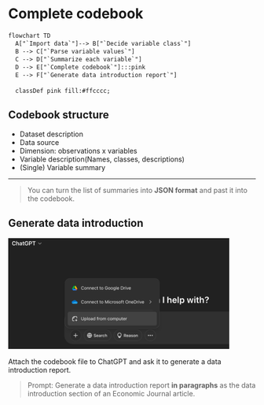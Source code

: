 # Complete codebook


```mermaid
flowchart TD
  A["`Import data`"]--> B["`Decide variable class`"]
  B --> C["`Parse variable values`"] 
  C --> D["`Summarize each variable`"]
  D --> E["`Complete codebook`"]:::pink
  E --> F["`Generate data introduction report`"]

  classDef pink fill:#ffcccc;
```

## Codebook structure

  - Dataset description
  - Data source
  - Dimension: observations x variables
  - Variable description(Names, classes, descriptions)  
  - (Single) Variable summary
  
***

> You can turn the list of summaries into **JSON format** and past it into the codebook.


## Generate data introduction

<img src="../img/2025-04-09-14-57-03.png" alt="data introduction" width="450"/>

Attach the codebook file to ChatGPT and ask it to generate a data introduction report.

> Prompt: Generate a data introduction report **in paragraphs** as the data introduction section of an Economic Journal article.

